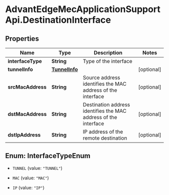 # AdvantEdgeMecApplicationSupportApi.DestinationInterface

## Properties
Name | Type | Description | Notes
------------ | ------------- | ------------- | -------------
**interfaceType** | **String** | Type of the interface | 
**tunnelInfo** | [**TunnelInfo**](TunnelInfo.md) |  | [optional] 
**srcMacAddress** | **String** | Source address identifies the MAC address of the interface | [optional] 
**dstMacAddress** | **String** | Destination address identifies the MAC address of the interface | [optional] 
**dstIpAddress** | **String** | IP address of the remote destination | [optional] 


<a name="InterfaceTypeEnum"></a>
## Enum: InterfaceTypeEnum


* `TUNNEL` (value: `"TUNNEL"`)

* `MAC` (value: `"MAC"`)

* `IP` (value: `"IP"`)




